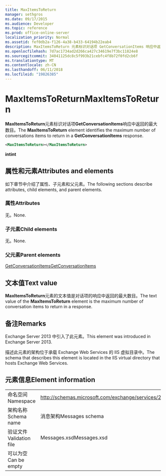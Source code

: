 ```yaml
---
title: MaxItemsToReturn
manager: sethgros
ms.date: 09/17/2015
ms.audience: Developer
ms.topic: reference
ms.prod: office-online-server
localization_priority: Normal
ms.assetid: fef0db2a-f126-4a38-b433-64194b22eab4
description: MaxItemsToReturn 元素标识对话项 GetConversationItems 响应中返回的最大数目。
ms.openlocfilehash: 7d7ac1734ad2d266ca427c34619e7f3bc11824e8
ms.sourcegitcommit: 34041125dc8c5f993b21cebfc4f8b72f0fd2cb6f
ms.translationtype: MT
ms.contentlocale: zh-CN
ms.lasthandoff: 06/11/2018
ms.locfileid: "19826385"
---
```

# <a name="maxitemstoreturn"></a><span data-ttu-id="6776f-103">MaxItemsToReturn</span><span class="sxs-lookup"><span data-stu-id="6776f-103">MaxItemsToReturn</span></span>

<span data-ttu-id="6776f-104">**MaxItemsToReturn**元素标识对话项**GetConversationItems**响应中返回的最大数目。</span><span class="sxs-lookup"><span data-stu-id="6776f-104">The **MaxItemsToReturn** element identifies the maximum number of conversations items to return in a **GetConversationItems** response.</span></span> 
  
```XML
<MaxItemsToReturn></MaxItemsToReturn>
```

 <span data-ttu-id="6776f-105">**int**</span><span class="sxs-lookup"><span data-stu-id="6776f-105">**int**</span></span>
## <a name="attributes-and-elements"></a><span data-ttu-id="6776f-106">属性和元素</span><span class="sxs-lookup"><span data-stu-id="6776f-106">Attributes and elements</span></span>

<span data-ttu-id="6776f-107">如下章节中介绍了属性、子元素和父元素。</span><span class="sxs-lookup"><span data-stu-id="6776f-107">The following sections describe attributes, child elements, and parent elements.</span></span>
  
### <a name="attributes"></a><span data-ttu-id="6776f-108">属性</span><span class="sxs-lookup"><span data-stu-id="6776f-108">Attributes</span></span>

<span data-ttu-id="6776f-109">无。</span><span class="sxs-lookup"><span data-stu-id="6776f-109">None.</span></span>
  
### <a name="child-elements"></a><span data-ttu-id="6776f-110">子元素</span><span class="sxs-lookup"><span data-stu-id="6776f-110">Child elements</span></span>

<span data-ttu-id="6776f-111">无。</span><span class="sxs-lookup"><span data-stu-id="6776f-111">None.</span></span>
  
### <a name="parent-elements"></a><span data-ttu-id="6776f-112">父元素</span><span class="sxs-lookup"><span data-stu-id="6776f-112">Parent elements</span></span>

[<span data-ttu-id="6776f-113">GetConversationItems</span><span class="sxs-lookup"><span data-stu-id="6776f-113">GetConversationItems</span></span>](getconversationitems.md)
  
## <a name="text-value"></a><span data-ttu-id="6776f-114">文本值</span><span class="sxs-lookup"><span data-stu-id="6776f-114">Text value</span></span>

<span data-ttu-id="6776f-115">**MaxItemsToReturn**元素的文本值是对话项的响应中返回的最大数目。</span><span class="sxs-lookup"><span data-stu-id="6776f-115">The text value of the **MaxItemsToReturn** element is the maximum number of conversation items to return in a response.</span></span> 
  
## <a name="remarks"></a><span data-ttu-id="6776f-116">备注</span><span class="sxs-lookup"><span data-stu-id="6776f-116">Remarks</span></span>

<span data-ttu-id="6776f-117">Exchange Server 2013 中引入了此元素。</span><span class="sxs-lookup"><span data-stu-id="6776f-117">This element was introduced in Exchange Server 2013.</span></span>
  
<span data-ttu-id="6776f-118">描述此元素的架构位于承载 Exchange Web Services 的 IIS 虚拟目录中。</span><span class="sxs-lookup"><span data-stu-id="6776f-118">The schema that describes this element is located in the IIS virtual directory that hosts Exchange Web Services.</span></span>
  
## <a name="element-information"></a><span data-ttu-id="6776f-119">元素信息</span><span class="sxs-lookup"><span data-stu-id="6776f-119">Element information</span></span>

|||
|:-----|:-----|
|<span data-ttu-id="6776f-120">命名空间</span><span class="sxs-lookup"><span data-stu-id="6776f-120">Namespace</span></span>  <br/> |http://schemas.microsoft.com/exchange/services/2006/messages  <br/> |
|<span data-ttu-id="6776f-121">架构名称</span><span class="sxs-lookup"><span data-stu-id="6776f-121">Schema name</span></span>  <br/> |<span data-ttu-id="6776f-122">消息架构</span><span class="sxs-lookup"><span data-stu-id="6776f-122">Messages schema</span></span>  <br/> |
|<span data-ttu-id="6776f-123">验证文件</span><span class="sxs-lookup"><span data-stu-id="6776f-123">Validation file</span></span>  <br/> |<span data-ttu-id="6776f-124">Messages.xsd</span><span class="sxs-lookup"><span data-stu-id="6776f-124">Messages.xsd</span></span>  <br/> |
|<span data-ttu-id="6776f-125">可以为空</span><span class="sxs-lookup"><span data-stu-id="6776f-125">Can be empty</span></span>  <br/> ||
   

